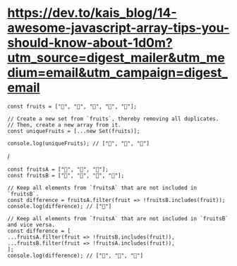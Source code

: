 # https://dev.to/kais_blog/14-awesome-javascript-array-tips-you-should-know-about-1d0m?utm_source=digest_mailer&utm_medium=email&utm_campaign=digest_email

    const fruits = ["🍎", "🍌", "🍌", "🍒", "🍎"];

    // Create a new set from `fruits`, thereby removing all duplicates.
    // Then, create a new array from it.
    const uniqueFruits = [...new Set(fruits)];

    console.log(uniqueFruits); // ["🍎", "🍌", "🍒"]

/

    const fruitsA = ["🍎", "🍌", "🍒"];
    const fruitsB = ["🍒", "🍆", "🍉", "🍌"];

    // Keep all elements from `fruitsA` that are not included in `fruitsB`. 
    const difference = fruitsA.filter(fruit => !fruitsB.includes(fruit));
    console.log(difference); // ["🍎"]

    // Keep all elements from `fruitsA` that are not included in `fruitsB` and vice versa.
    const difference = [
    ...fruitsA.filter(fruit => !fruitsB.includes(fruit)),
    ...fruitsB.filter(fruit => !fruitsA.includes(fruit)),
    ];
    console.log(difference); // ["🍎", "🍆", "🍉"]